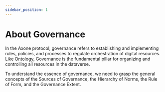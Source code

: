 ```yaml
---
sidebar_position: 1
---
```


# About Governance

In the Axone protocol, governance refers to establishing and implementing rules, policies, and processes to regulate orchestration of digital resources. Like [Ontology](/technical-documentation/ontology/the-power-of-ontologies), Governance is the fundamental pillar for organizing and controlling all resources in the dataverse.

To understand the essence of governance, we need to grasp the general concepts of the Sources of Governance, the Hierarchy of Norms, the Rule of Form, and the Governance Extent.
